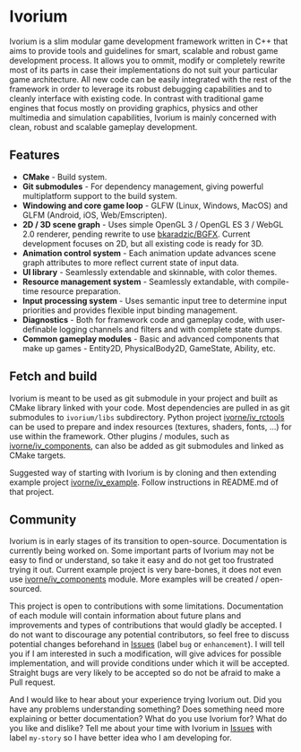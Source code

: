 # Ivorium
Ivorium is a slim modular game development framework written in C++ that aims to provide tools and guidelines for smart, scalable and robust game development process.
It allows you to ommit, modify or completely rewrite most of its parts in case their implementations do not suit your particular game architecture.
All new code can be easily integrated with the rest of the framework in order to leverage its robust debugging capabilities and to cleanly interface with existing code.
In contrast with traditional game engines that focus mostly on providing graphics, physics and other multimedia and simulation capabilities, Ivorium is mainly concerned with clean, robust and scalable gameplay development.

## Features
  * **CMake** - Build system.
  * **Git submodules** - For dependency management, giving powerful multiplatform support to the build system.
  * **Windowing and core game loop** - GLFW (Linux, Windows, MacOS) and GLFM (Android, iOS, Web/Emscripten).
  * **2D / 3D scene graph** - Uses simple OpenGL 3 / OpenGL ES 3 / WebGL 2.0 renderer, pending rewrite to use [bkaradzic/BGFX](https://github.com/bkaradzic/bgfx). Current development focuses on 2D, but all existing code is ready for 3D.
  * **Animation control system** - Each animation update advances scene graph attributes to more reflect current state of input data.
  * **UI library** - Seamlessly extendable and skinnable, with color themes.
  * **Resource management system** - Seamlessly extandable, with compile-time resource preparation.
  * **Input processing system** - Uses semantic input tree to determine input priorities and provides flexible input binding management.
  * **Diagnostics** - Both for framework code and gameplay code, with user-definable logging channels and filters and with complete state dumps.
  * **Common gameplay modules** - Basic and advanced components that make up games - Entity2D, PhysicalBody2D, GameState, Ability, etc.

## Fetch and build
Ivorium is meant to be used as git submodule in your project and built as CMake library linked with your code.
Most dependencies are pulled in as git submodules to `ivorium/libs` subdirectory.
Python project [ivorne/iv_rctools](https://github.com/ivorne/iv_rctools) can be used to prepare and index resources (textures, shaders, fonts, ...) for use within the framework. Other plugins / modules, such as [ivorne/iv_components](https://github.com/ivorne/iv_components), can also be added as git submodules and linked as CMake targets.

Suggested way of starting with Ivorium is by cloning and then extending example project [ivorne/iv_example](https://github.com/ivorne/iv_example). Follow instructions in README.md of that project.

## Community
Ivorium is in early stages of its transition to open-source. Documentation is currently being worked on. Some important parts of Ivorium may not be easy to find or understand, so take it easy and do not get too frustrated trying it out. Current example project is very bare-bones, it does not even use [ivorne/iv_components](https://github.com/ivorne/iv_components) module. More examples will be created / open-sourced.

This project is open to contributions with some limitations. Documentation of each module will contain information about future plans and improvements and types of contributions that would gladly be accepted. I do not want to discourage any potential contributors, so feel free to discuss potential changes beforehand in [Issues](https://github.com/ivorne/ivorium/issues) (label `bug` or `enhancement`). I will tell you if I am interested in such a modification, will give advices for possible implementation, and will provide conditions under which it will be accepted. Straight bugs are very likely to be accepted so do not be afraid to make a Pull request.

And I would like to hear about your experience trying Ivorium out. Did you have any problems understanding something? Does something need more explaining or better documentation? What do you use Ivorium for? What do you like and dislike? Tell me about your time with Ivorium in [Issues](https://github.com/ivorne/ivorium/issues) with label `my-story` so I have better idea who I am developing for.
